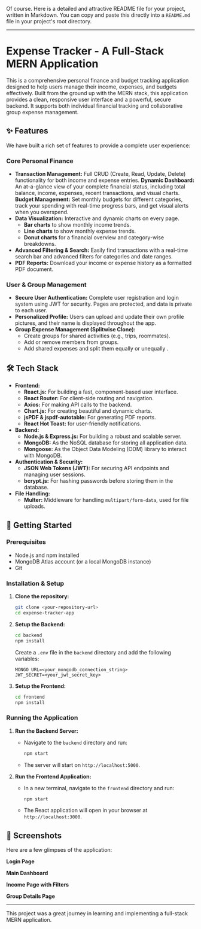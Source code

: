 Of course. Here is a detailed and attractive README file for your project, written in Markdown. You can copy and paste this directly into a `README.md` file in your project's root directory.

-----

# Expense Tracker - A Full-Stack MERN Application

This is a comprehensive personal finance and budget tracking application designed to help users manage their income, expenses, and budgets effectively. Built from the ground up with the MERN stack, this application provides a clean, responsive user interface and a powerful, secure backend. It supports both individual financial tracking and collaborative group expense management.

## ✨ Features

We have built a rich set of features to provide a complete user experience:

### Core Personal Finance

  * **Transaction Management:** Full CRUD (Create, Read, Update, Delete) functionality for both income and expense entries.
**Dynamic Dashboard:** An at-a-glance view of your complete financial status, including total balance, income, expenses, recent transactions, and visual charts. 
**Budget Management:** Set monthly budgets for different categories, track your spending with real-time progress bars, and get visual alerts when you overspend. 
  * **Data Visualization:** Interactive and dynamic charts on every page.
      * **Bar charts** to show monthly income trends.
      * **Line charts** to show monthly expense trends. 
      * **Donut charts** for a financial overview and category-wise breakdowns. 
  * **Advanced Filtering & Search:** Easily find transactions with a real-time search bar and advanced filters for categories and date ranges. 
  * **PDF Reports:** Download your income or expense history as a formatted PDF document.

### User & Group Management

  * **Secure User Authentication:** Complete user registration and login system using JWT for security.  Pages are protected, and data is private to each user.
  * **Personalized Profile:** Users can upload and update their own profile pictures, and their name is displayed throughout the app.
  * **Group Expense Management (Splitwise Clone):**
      * Create groups for shared activities (e.g., trips, roommates).
      * Add or remove members from groups.
      * Add shared expenses and split them equally or unequally .

## 🛠️ Tech Stack

  * **Frontend:**
      * **React.js:** For building a fast, component-based user interface.
      * **React Router:** For client-side routing and navigation.
      * **Axios:** For making API calls to the backend.
      * **Chart.js:** For creating beautiful and dynamic charts.
      * **jsPDF & jspdf-autotable:** For generating PDF reports.
      * **React Hot Toast:** for user-friendly notifications.
  * **Backend:**
      * **Node.js & Express.js:** For building a robust and scalable server.
      * **MongoDB:** As the NoSQL database for storing all application data.
      * **Mongoose:** As the Object Data Modeling (ODM) library to interact with MongoDB.
  * **Authentication & Security:**
      * **JSON Web Tokens (JWT):** For securing API endpoints and managing user sessions.
      * **bcrypt.js:** For hashing passwords before storing them in the database.
  * **File Handling:**
      * **Multer:** Middleware for handling `multipart/form-data`, used for file uploads.

## 🚀 Getting Started

### Prerequisites

  * Node.js and npm installed
  * MongoDB Atlas account (or a local MongoDB instance)
  * Git

### Installation & Setup

1.  **Clone the repository:**

    ```bash
    git clone <your-repository-url>
    cd expense-tracker-app
    ```

2.  **Setup the Backend:**

    ```bash
    cd backend
    npm install
    ```

    Create a `.env` file in the `backend` directory and add the following variables:

    ```
    MONGO_URL=<your_mongodb_connection_string>
    JWT_SECRET=<your_jwt_secret_key>
    ```

3.  **Setup the Frontend:**

    ```bash
    cd frontend
    npm install
    ```

### Running the Application

1.  **Run the Backend Server:**

      * Navigate to the `backend` directory and run:
        ```bash
        npm start
        ```
      * The server will start on `http://localhost:5000`.

2.  **Run the Frontend Application:**

      * In a new terminal, navigate to the `frontend` directory and run:
        ```bash
        npm start
        ```
      * The React application will open in your browser at `http://localhost:3000`.

## 📸 Screenshots

Here are a few glimpses of the application:

**Login Page**

**Main Dashboard**

**Income Page with Filters**

**Group Details Page**

-----

This project was a great journey in learning and implementing a full-stack MERN application.
